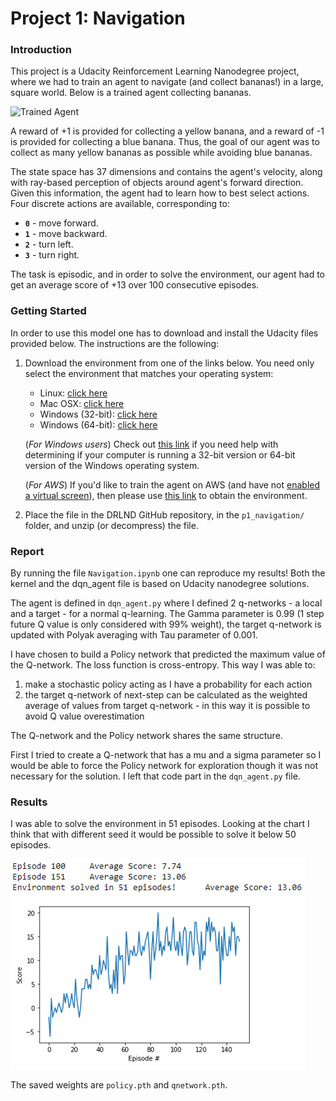 [//]: # (Image References)

[image1]: https://user-images.githubusercontent.com/10624937/42135619-d90f2f28-7d12-11e8-8823-82b970a54d7e.gif "Trained Agent"
[image2]: https://github.com/guyko81/Udacity_p1Navigation/blob/master/episodes51.png "Solved in 51 episodes"

# Project 1: Navigation

### Introduction

This project is a Udacity Reinforcement Learning Nanodegree project, where we had to train an agent to navigate (and collect bananas!) in a large, square world. Below is a trained agent collecting bananas.

![Trained Agent][image1]

A reward of +1 is provided for collecting a yellow banana, and a reward of -1 is provided for collecting a blue banana.  Thus, the goal of our agent was to collect as many yellow bananas as possible while avoiding blue bananas.  

The state space has 37 dimensions and contains the agent's velocity, along with ray-based perception of objects around agent's forward direction.  Given this information, the agent had to learn how to best select actions.  Four discrete actions are available, corresponding to:
- **`0`** - move forward.
- **`1`** - move backward.
- **`2`** - turn left.
- **`3`** - turn right.

The task is episodic, and in order to solve the environment, our agent had to get an average score of +13 over 100 consecutive episodes.

### Getting Started

In order to use this model one has to download and install the Udacity files provided below. The instructions are the following:

1. Download the environment from one of the links below.  You need only select the environment that matches your operating system:
    - Linux: [click here](https://s3-us-west-1.amazonaws.com/udacity-drlnd/P1/Banana/Banana_Linux.zip)
    - Mac OSX: [click here](https://s3-us-west-1.amazonaws.com/udacity-drlnd/P1/Banana/Banana.app.zip)
    - Windows (32-bit): [click here](https://s3-us-west-1.amazonaws.com/udacity-drlnd/P1/Banana/Banana_Windows_x86.zip)
    - Windows (64-bit): [click here](https://s3-us-west-1.amazonaws.com/udacity-drlnd/P1/Banana/Banana_Windows_x86_64.zip)
    
    (_For Windows users_) Check out [this link](https://support.microsoft.com/en-us/help/827218/how-to-determine-whether-a-computer-is-running-a-32-bit-version-or-64) if you need help with determining if your computer is running a 32-bit version or 64-bit version of the Windows operating system.

    (_For AWS_) If you'd like to train the agent on AWS (and have not [enabled a virtual screen](https://github.com/Unity-Technologies/ml-agents/blob/master/docs/Training-on-Amazon-Web-Service.md)), then please use [this link](https://s3-us-west-1.amazonaws.com/udacity-drlnd/P1/Banana/Banana_Linux_NoVis.zip) to obtain the environment.

2. Place the file in the DRLND GitHub repository, in the `p1_navigation/` folder, and unzip (or decompress) the file. 

### Report

By running the file `Navigation.ipynb` one can reproduce my results! 
Both the kernel and the dqn_agent file is based on Udacity nanodegree solutions.

The agent is defined in `dqn_agent.py` where I defined 2 q-networks - a local and a target - for a normal q-learning. The Gamma parameter is 0.99 (1 step future Q value is only considered with 99% weight), the target q-network is updated with Polyak averaging with Tau parameter of 0.001.

I have chosen to build a Policy network that predicted the maximum value of the Q-network. The loss function is cross-entropy. This way I was able to:

1. make a stochastic policy acting as I have a probability for each action
2. the target q-network of next-step can be calculated as the weighted average of values from target q-network - in this way it is possible to avoid Q value overestimation

The Q-network and the Policy network shares the same structure.

First I tried to create a Q-network that has a mu and a sigma parameter so I would be able to force the Policy network for exploration though it was not necessary for the solution. I left that code part in the `dqn_agent.py` file.

### Results

I was able to solve the environment in 51 episodes. Looking at the chart I think that with different seed it would be possible to solve it below 50 episodes. 

![Solved in 51 episodes][image2]

The saved weights are `policy.pth` and `qnetwork.pth`. 
